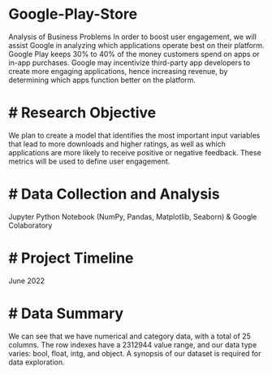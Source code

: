 # Google-Play-Store
Analysis of Business Problems In order to boost user engagement, we will assist Google in analyzing which applications operate best on their platform. Google Play keeps 30% to 40% of the money customers spend on apps or in-app purchases. Google may incentivize third-party app developers to create more engaging applications, hence increasing revenue, by determining which apps function better on the platform.
# # Research Objective 
We plan to create a model that identifies the most important input variables that lead to more downloads and higher ratings, as well as which applications are more likely to receive positive or negative feedback. These metrics will be used to define user engagement.
# # Data Collection and Analysis 
Jupyter Python Notebook (NumPy, Pandas, Matplotlib, Seaborn) & Google Colaboratory  
# # Project Timeline
June 2022 
# # Data Summary 
We can see that we have numerical and category data, with a total of 25 columns. The row indexes have a 2312944 value range, and our data type varies: bool, float, intg, and object. A synopsis of our dataset is required for data exploration.
